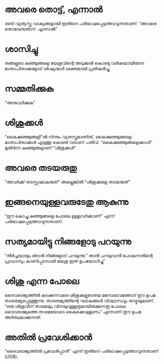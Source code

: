 # അവരെ തൊട്ട്, എന്നാൽ
രണ്ട് വ്യത്യസ്ത വാക്യങ്ങളായി ഇതിനെ പരിഭാഷപ്പെടുത്താവുന്നതാണ്: “അവരെ തൊടേണ്ടതിന്ന്. എന്നാൽ”
# ശാസിച്ചു
തങ്ങളുടെ കുഞ്ഞുങ്ങളെ യേശുവിന്റെ അടുക്കൽ കൊണ്ടു വരികയായിരുന്ന മാതാപിതാക്കളോട് ശിഷ്യന്മാർ ശക്തമായി പ്രതികരിച്ചു 
# സമ്മതിക്കുക
“അനുവദിക്കുക”
# ശിശുക്കൾ
“കൈക്കുഞ്ഞുങ്ങളി”ൽ നിന്നും വ്യതസ്തമാണിത്, കൈക്കുഞ്ഞുങ്ങളെ മാതാപിതാക്കൾ എടുത്തു കൊണ്ട് വരാണ് പതിവ്. “കൈക്കുഞ്ഞുങ്ങളെക്കാൾ” മുതിർന്ന കുഞ്ഞുങ്ങളാണ് “ശിശുക്കൾ”
# അവരെ തടയരുതു
“അവർക്ക് തടസ്സാമാകരുത്” അല്ലെങ്കിൽ “ശിശുക്കളെ തടയരുത്”
# ഇങ്ങനെയുള്ളവരുടേതു ആകുന്നു
“ഈ കൊച്ചു കുഞ്ഞുങ്ങളെ പോലെ ഉള്ളവർക്കാണ്” എന്ന് പരിഭാഷപ്പെടുത്താവുന്നതാണ്.
# സത്യമായിട്ടു നിങ്ങളോടു പറയുന്നു
“തീർച്ചയായും ഞാൻ നിങ്ങളോട് പറയുന്നു.” താൻ പറയുവാൻ പോകുന്നതിന്റെ പ്രാധാന്യം കാണിപ്പാനായി യേശു ഇത് ഉപയോഗിച്ചു”
# ശിശു എന്ന പോലെ
ദൈവരാജ്യത്തിൽ കടക്കുന്നവരെ ശിശുക്കളുടേതയ മനോഭാവത്തോട് ഈ ഉപമ താരതമ്യപ്പെടുത്തുന്നു. താരതമ്യത്തിന്റെ ഘടകങ്ങൾ വിശ്വാസവും താഴ്മയുമാണ്. “ഒരു ശിശുവിന് താഴമയും വിനയുവുള്ളതുമായിരുക്കുന്നതു പോലെ ദൈവരാജ്യത്തെ താഴമയോടെ കൈക്കൊള്ളണം” എന്നാണ് ഈ ഉപമ അർത്ഥമാക്കുന്നത്. 
# അതിൽ പ്രവേശിക്കാൻ
“ദൈവരാജ്യത്തിൽ പ്രവേശിപ്പാൻ” എന്ന് ഇതിനെ പരിഭാഷപ്പെടുത്താവുന്നതാണ് (UDB).
